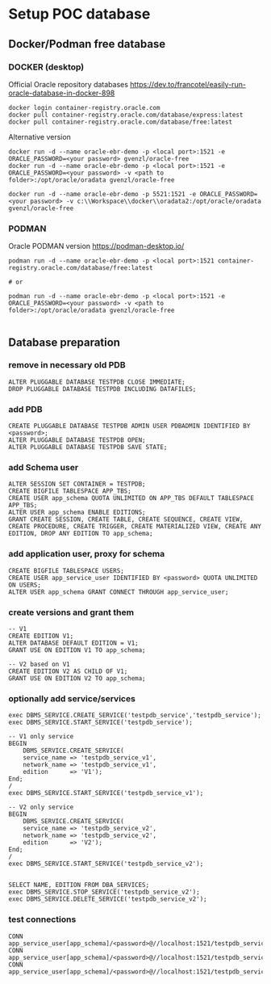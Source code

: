 # Setup POC database

## Docker/Podman free database

### DOCKER (desktop)

Official Oracle repository databases 
https://dev.to/francotel/easily-run-oracle-database-in-docker-898
```
docker login container-registry.oracle.com
docker pull container-registry.oracle.com/database/express:latest
docker pull container-registry.oracle.com/database/free:latest

```

Alternative version
```
docker run -d --name oracle-ebr-demo -p <local port>:1521 -e ORACLE_PASSWORD=<your password> gvenzl/oracle-free
docker run -d --name oracle-ebr-demo -p <local port>:1521 -e ORACLE_PASSWORD=<your password> -v <path to folder>:/opt/oracle/oradata gvenzl/oracle-free

docker run -d --name oracle-ebr-demo -p 5521:1521 -e ORACLE_PASSWORD=<your password> -v c:\\Workspace\\docker\\oradata2:/opt/oracle/oradata gvenzl/oracle-free

```

### PODMAN

Oracle PODMAN version https://podman-desktop.io/

```
podman run -d --name oracle-ebr-demo -p <local port>:1521 container-registry.oracle.com/database/free:latest

# or

podman run -d --name oracle-ebr-demo -p <local port>:1521 -e ORACLE_PASSWORD=<your password> -v <path to folder>:/opt/oracle/oradata gvenzl/oracle-free


```

## Database preparation
### remove in necessary old PDB
```
ALTER PLUGGABLE DATABASE TESTPDB CLOSE IMMEDIATE;
DROP PLUGGABLE DATABASE TESTPDB INCLUDING DATAFILES;
```

### add PDB
```
CREATE PLUGGABLE DATABASE TESTPDB ADMIN USER PDBADMIN IDENTIFIED BY <password>;
ALTER PLUGGABLE DATABASE TESTPDB OPEN;
ALTER PLUGGABLE DATABASE TESTPDB SAVE STATE;
```

### add Schema user
```
ALTER SESSION SET CONTAINER = TESTPDB;
CREATE BIGFILE TABLESPACE APP_TBS;
CREATE USER app_schema QUOTA UNLIMITED ON APP_TBS DEFAULT TABLESPACE APP_TBS;
ALTER USER app_schema ENABLE EDITIONS;
GRANT CREATE SESSION, CREATE TABLE, CREATE SEQUENCE, CREATE VIEW, CREATE PROCEDURE, CREATE TRIGGER, CREATE MATERIALIZED VIEW, CREATE ANY EDITION, DROP ANY EDITION TO app_schema;
```

### add application user, proxy for schema
```
CREATE BIGFILE TABLESPACE USERS;
CREATE USER app_service_user IDENTIFIED BY <password> QUOTA UNLIMITED ON USERS;
ALTER USER app_schema GRANT CONNECT THROUGH app_service_user;
```

### create versions and grant them
```
-- V1
CREATE EDITION V1;
ALTER DATABASE DEFAULT EDITION = V1;
GRANT USE ON EDITION V1 TO app_schema;

-- V2 based on V1
CREATE EDITION V2 AS CHILD OF V1;
GRANT USE ON EDITION V2 TO app_schema;
```

### optionally add service/services
```
exec DBMS_SERVICE.CREATE_SERVICE('testpdb_service','testpdb_service');
exec DBMS_SERVICE.START_SERVICE('testpdb_service');

-- V1 only service
BEGIN
    DBMS_SERVICE.CREATE_SERVICE(
    service_name => 'testpdb_service_v1',
    network_name => 'testpdb_service_v1',
    edition      => 'V1');
End;
/
exec DBMS_SERVICE.START_SERVICE('testpdb_service_v1');

-- V2 only service
BEGIN
    DBMS_SERVICE.CREATE_SERVICE(
    service_name => 'testpdb_service_v2',
    network_name => 'testpdb_service_v2',
    edition      => 'V2');
End;
/
exec DBMS_SERVICE.START_SERVICE('testpdb_service_v2');


SELECT NAME, EDITION FROM DBA_SERVICES;
exec DBMS_SERVICE.STOP_SERVICE('testpdb_service_v2');
exec DBMS_SERVICE.DELETE_SERVICE('testpdb_service_v2');

```

### test connections
```
CONN app_service_user[app_schema]/<password>@//localhost:1521/testpdb_service
CONN app_service_user[app_schema]/<password>@//localhost:1521/testpdb_service_v1
CONN app_service_user[app_schema]/<password>@//localhost:1521/testpdb_service_v2
```